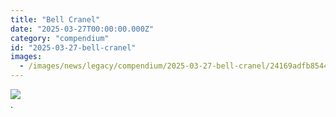```yaml
---
title: "Bell Cranel"
date: "2025-03-27T00:00:00.000Z"
category: "compendium"
id: "2025-03-27-bell-cranel"
images:
  - /images/news/legacy/compendium/2025-03-27-bell-cranel/24169adfb85446dea6c596034e3ad9b8.webp
---
```


![](/images/news/legacy/compendium/2025-03-27-bell-cranel/24169adfb85446dea6c596034e3ad9b8.webp)  
.

